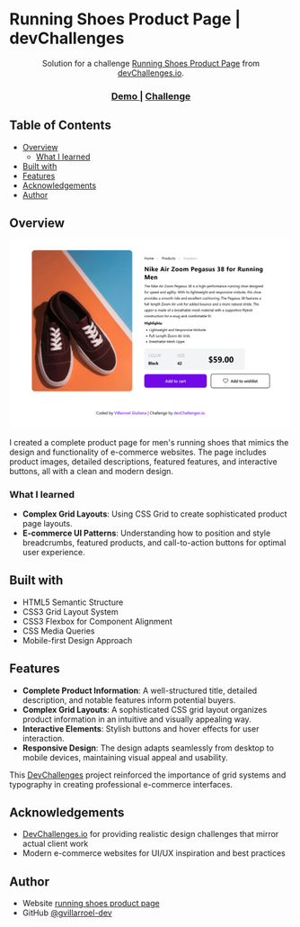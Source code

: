 # Running Shoes Product Page | devChallenges

<div align="center">
   Solution for a challenge <a href="https://devchallenges.io/challenge/running-shoes-product-page" target="_blank">Running Shoes Product Page</a> from <a href="http://devchallenges.io" target="_blank">devChallenges.io</a>.
</div>

<div align="center">
  <h3>
    <a href="#">
      Demo
    </a>
    <span> | </span>
    <a href="https://devchallenges.io/challenge/running-shoes-product-page">
      Challenge
    </a>
  </h3>
</div>

## Table of Contents

- [Overview](#overview)
  - [What I learned](#what-i-learned)
- [Built with](#built-with)
- [Features](#features)
- [Acknowledgements](#acknowledgements)
- [Author](#author)

## Overview

![screenshot](./assets/media/thumbnail.png)

I created a complete product page for men's running shoes that mimics the design and functionality of e-commerce websites. The page includes product images, detailed descriptions, featured features, and interactive buttons, all with a clean and modern design.

### What I learned

- **Complex Grid Layouts**: Using CSS Grid to create sophisticated product page layouts.
- **E-commerce UI Patterns**: Understanding how to position and style breadcrumbs, featured products, and call-to-action buttons for optimal user experience.

## Built with

- HTML5 Semantic Structure
- CSS3 Grid Layout System
- CSS3 Flexbox for Component Alignment
- CSS Media Queries
- Mobile-first Design Approach

## Features

- **Complete Product Information**: A well-structured title, detailed description, and notable features inform potential buyers.
- **Complex Grid Layouts**: A sophisticated CSS grid layout organizes product information in an intuitive and visually appealing way.
- **Interactive Elements**: Stylish buttons and hover effects for user interaction.
- **Responsive Design**: The design adapts seamlessly from desktop to mobile devices, maintaining visual appeal and usability.

This [DevChallenges](https://devchallenges.io/challenges-dashboard) project reinforced the importance of grid systems and typography in creating professional e-commerce interfaces.

## Acknowledgements

- [DevChallenges.io](https://devchallenges.io/) for providing realistic design challenges that mirror actual client work
- Modern e-commerce websites for UI/UX inspiration and best practices

## Author

- Website [running shoes product page](#)
- GitHub [@gvillarroel-dev](https://github.com/gvillarroel-dev)